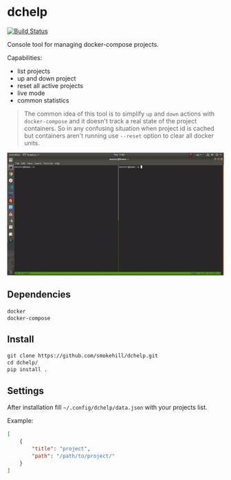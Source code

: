 # dchelp

[![Build Status](https://travis-ci.com/smokehill/dchelp.svg?branch=master)](https://travis-ci.com/smokehill/dchelp)

Console tool for managing docker-compose projects.

Capabilities:
- list projects
- up and down project
- reset all active projects
- live mode
- common statistics

> The common idea of this tool is to simplify `up` and `down` actions with `docker-compose` and it doesn't track a real state of the project containers. So in any confusing situation when project id is cached but containers aren't running use `--reset` option to clear all docker units.

![](example.gif)

## Dependencies

```
docker
docker-compose
```

## Install

```
git clone https://github.com/smokehill/dchelp.git
cd dchelp/
pip install .
```

## Settings

After installation fill `~/.config/dchelp/data.json` with your projects list.

Example:
```json
[
    {
        "title": "project",
        "path": "/path/to/project/"
    }
]
```
